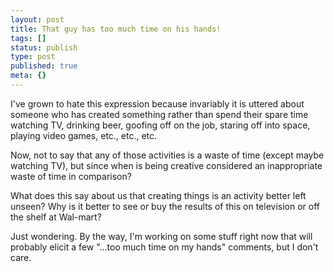 ```yaml
---
layout: post
title: That guy has too much time on his hands!
tags: []
status: publish
type: post
published: true
meta: {}
---
```

I've grown to hate this expression because invariably it is uttered about someone who has created something rather than spend their spare time watching TV, drinking beer, goofing off on the job, staring off into space, playing video games, etc., etc., etc.

Now, not to say that any of those activities is a waste of time (except maybe watching TV), but since when is being creative considered an inappropriate waste of time in comparison?

What does this say about us that creating things is an activity better left unseen?  Why is it better to see or buy the results of this on television or off the shelf at Wal-mart?

Just wondering.  By the way, I'm working on some stuff right now that will probably elicit a few "...too much time on my hands" comments, but I don't care.
